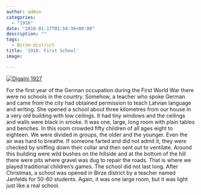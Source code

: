 ```yaml
---
author: admin
categories:
  - "1916"
date: "2010-01-17T01:50:36+00:00"
description: ""
tags:
  - Birze-district
title: '1916: First School'
image: 

---
```

[![Digaini 1927](http://farm5.static.flickr.com/4061/4277247219_8ba009c580.jpg)](http://www.flickr.com/photos/64918212@N00/4277247219/ "Digaini 1927")

For the first year of the German occupation during the First World War there were no schools in the country. Somehow, a teacher who spoke German and came from the city had obtained permission to teach Latvian language and writing. She opened a school about three kilometres from our house in a very old building with low ceilings. It had tiny windows and the ceilings and walls were black in smoke. It was one, large, long room with plain tables and benches. In this room crowded fifty children of all ages eight to eighteen. We were divided in groups, the older and the younger. Even the air was hard to breathe. If someone farted and did not admit it, they were checked by sniffing down their collar and then sent out to ventilate. Around this building were wild bushes on the hillside and at the bottom of the hill there were pits where gravel was dug to repair the roads. That is where we played traditional children’s games. The school did not last long. After Christmas, a school was opened in Birze district by a teacher named Janfelds for 50-60 students. Again, it was one large room, but it was light just like a real school.
